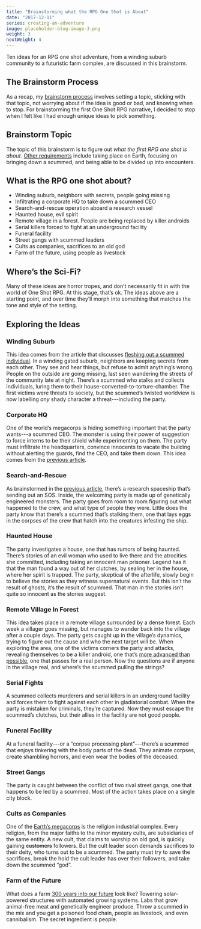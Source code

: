 ```yaml
---
title: "Brainstorming what the RPG One Shot is About"
date: "2017-12-11"
series: creating-an-adventure
image: placeholder-blog-image-3.png
weight: 3
nextWeight: 4
---
```


Ten ideas for an RPG one shot adventure, from a winding suburb community to a futuristic farm complex, are discussed in this brainstorm.<!--more-->

## The Brainstorm Process
As a recap, my [brainstorm process](/blog/creating-the-setting/brainstorming-a-cure/) involves setting a topic, sticking with that topic, not worrying about if the idea is good or bad, and knowing when to stop. For brainstorming the first One Shot RPG narrative, I decided to stop when I felt like I had enough unique ideas to pick something.

## Brainstorm Topic
The topic of this brainstorm is to figure out _what the first RPG one shot is about_. [Other requirements](/blog/creating-an-adventure/goals-for-a-one-shot/) include taking place on Earth, focusing on bringing down a scummed, and being able to be divided up into encounters.

## What is the RPG one shot about?
- Winding suburb, neighbors with secrets, people going missing
- Infiltrating a corporate HQ to take down a scummed CEO
- Search-and-rescue operation aboard a research vessel
- Haunted house, evil spirit
- Remote village in a forest. People are being replaced by killer androids
- Serial killers forced to fight at an underground facility
- Funeral facility
- Street gangs with scummed leaders
- Cults as companies, sacrifices to an old god
- Farm of the future, using people as livestock

## Where’s the Sci-Fi?
Many of these ideas are horror tropes, and don’t necessarily fit in with the world of One Shot RPG. At this stage, that’s ok. The ideas above are a starting point, and over time they’ll morph into something that matches the tone and style of the setting.

## Exploring the Ideas

### Winding Suburb
This idea comes from the article that discusses [fleshing out a scummed individual](/blog/creating-the-setting/expanding-upon-scum-and-horror/#example-of-a-scummed-individual). In a winding gated suburb, neighbors are keeping secrets from each other. They see and hear things, but refuse to admit anything’s wrong. People on the outside are going missing, last seen wandering the streets of the community late at night. There’s a scummed who stalks and collects individuals, luring them to their house-converted-to-torture-chamber. The first victims were threats to society, but the scummed’s twisted worldview is now labelling _any_ shady character a threat---including the party.

### Corporate HQ
One of the world’s megacorps is hiding something important that the party wants---a scummed CEO. The monster is using their power of suggestion to force interns to be their shield while experimenting on them. The party must infiltrate the headquarters, convince innocents to vacate the building without alerting the guards, find the CEO, and take them down. This idea comes from the [previous article](/blog/creating-an-adventure/adventure-parts/#adventure-narrative-tone-and-goal).

### Search-and-Rescue
As brainstormed in the [previous article](/blog/creating-an-adventure/adventure-parts/#setting-and-map), there’s a research spaceship that’s sending out an SOS. Inside, the welcoming party is made up of genetically engineered monsters. The party goes from room to room figuring out what happened to the crew, and what type of people they were. Little does the party know that there’s a scummed that’s stalking them, one that lays eggs in the corpses of the crew that hatch into the creatures infesting the ship.

### Haunted House
The party investigates a house, one that has rumors of being haunted. There’s stories of an evil woman who used to live there and the atrocities she committed, including taking an innocent man prisoner. Legend has it that the man found a way out of her clutches, by sealing her in the house, where her spirit is trapped. The party, skeptical of the afterlife, slowly begin to believe the stories as they witness supernatural events. But this isn’t the result of ghosts, it’s the result of scummed. That man in the stories isn’t quite so innocent as the stories suggest.

### Remote Village In Forest
This idea takes place in a remote village surrounded by a dense forest. Each week a villager goes missing, but manages to wander back into the village after a couple days. The party gets caught up in the village’s dynamics, trying to figure out the cause and who the next target will be. When exploring the area, one of the victims corners the party and attacks, revealing themselves to be a killer android, one that’s [more advanced than possible](/blog/creating-the-characters/robots-androids-cyborgs/#robots-and-androids), one that passes for a real person. Now the questions are if anyone in the village real, and where’s the scummed pulling the strings?

### Serial Fights
A scummed collects murderers and serial killers in an underground facility and forces them to fight against each other in gladiatorial combat. When the party is mistaken for criminals, they’re captured. Now they must escape the scummed’s clutches, but their allies in the facility are not good people.

### Funeral Facility
At a funeral facility---or a “corpse processing plant”---there’s a scummed that enjoys tinkering with the body parts of the dead. They animate corpses, create shambling horrors, and even wear the bodies of the deceased.

### Street Gangs
The party is caught between the conflict of two rival street gangs, one that happens to be led by a scummed. Most of the action takes place on a single city block.

### Cults as Companies
One of the [Earth’s megacorps](/blog/creating-the-setting/planets-and-races/#earth) is the religion industrial complex. Every religion, from the major faiths to the minor mystery cults, are subsidiaries of the same entity. A new cult, that claims to worship an old god, is quickly gaining ~~customers~~ followers. But the cult leader soon demands sacrifices to their deity, who turns out to be a scummed. The party must try to save the sacrifices, break the hold the cult leader has over their followers, and take down the scummed “god”.

### Farm of the Future
What does a farm [300 years into our future](/blog/creating-the-setting/technology-and-the-military/#timeframe) look like? Towering solar-powered structures with automated growing systems. Labs that grow animal-free meat and genetically engineer produce. Throw a scummed in the mix and you get a poisoned food chain, people as livestock, and even cannibalism. The secret ingredient is people.
